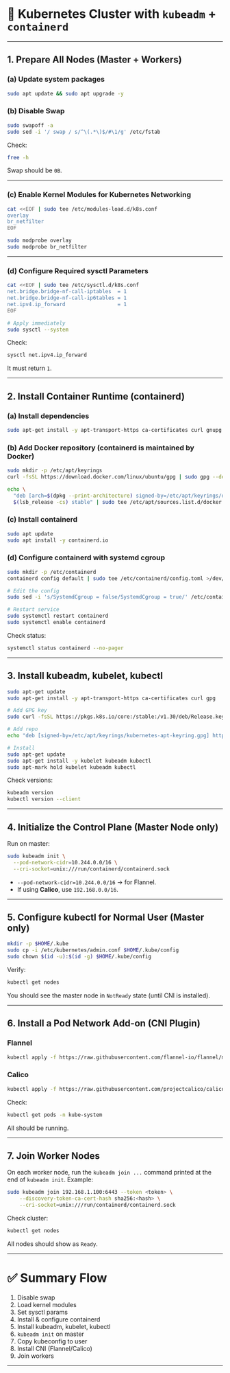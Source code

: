 
# 🚀 Kubernetes Cluster with `kubeadm` + `containerd`

---

## 1. **Prepare All Nodes (Master + Workers)**

### (a) Update system packages

```bash
sudo apt update && sudo apt upgrade -y
```

### (b) Disable Swap

```bash
sudo swapoff -a
sudo sed -i '/ swap / s/^\(.*\)$/#\1/g' /etc/fstab
```

Check:

```bash
free -h
```

Swap should be `0B`.

---

### (c) Enable Kernel Modules for Kubernetes Networking

```bash
cat <<EOF | sudo tee /etc/modules-load.d/k8s.conf
overlay
br_netfilter
EOF

sudo modprobe overlay
sudo modprobe br_netfilter
```

---

### (d) Configure Required sysctl Parameters

```bash
cat <<EOF | sudo tee /etc/sysctl.d/k8s.conf
net.bridge.bridge-nf-call-iptables  = 1
net.bridge.bridge-nf-call-ip6tables = 1
net.ipv4.ip_forward                 = 1
EOF

# Apply immediately
sudo sysctl --system
```

Check:

```bash
sysctl net.ipv4.ip_forward
```

It must return `1`.

---

## 2. **Install Container Runtime (containerd)**

### (a) Install dependencies

```bash
sudo apt-get install -y apt-transport-https ca-certificates curl gnupg lsb-release
```

### (b) Add Docker repository (containerd is maintained by Docker)

```bash
sudo mkdir -p /etc/apt/keyrings
curl -fsSL https://download.docker.com/linux/ubuntu/gpg | sudo gpg --dearmor -o /etc/apt/keyrings/docker.gpg

echo \
  "deb [arch=$(dpkg --print-architecture) signed-by=/etc/apt/keyrings/docker.gpg] https://download.docker.com/linux/ubuntu \
  $(lsb_release -cs) stable" | sudo tee /etc/apt/sources.list.d/docker.list > /dev/null
```

### (c) Install containerd

```bash
sudo apt update
sudo apt install -y containerd.io
```

### (d) Configure containerd with systemd cgroup

```bash
sudo mkdir -p /etc/containerd
containerd config default | sudo tee /etc/containerd/config.toml >/dev/null

# Edit the config
sudo sed -i 's/SystemdCgroup = false/SystemdCgroup = true/' /etc/containerd/config.toml

# Restart service
sudo systemctl restart containerd
sudo systemctl enable containerd
```

Check status:

```bash
systemctl status containerd --no-pager
```

---

## 3. **Install kubeadm, kubelet, kubectl**

```bash
sudo apt-get update
sudo apt-get install -y apt-transport-https ca-certificates curl gpg

# Add GPG key
sudo curl -fsSL https://pkgs.k8s.io/core:/stable:/v1.30/deb/Release.key | sudo gpg --dearmor -o /etc/apt/keyrings/kubernetes-apt-keyring.gpg

# Add repo
echo "deb [signed-by=/etc/apt/keyrings/kubernetes-apt-keyring.gpg] https://pkgs.k8s.io/core:/stable:/v1.30/deb/ /" | sudo tee /etc/apt/sources.list.d/kubernetes.list

# Install
sudo apt-get update
sudo apt-get install -y kubelet kubeadm kubectl
sudo apt-mark hold kubelet kubeadm kubectl
```

Check versions:

```bash
kubeadm version
kubectl version --client
```

---

## 4. **Initialize the Control Plane (Master Node only)**

Run on master:

```bash
sudo kubeadm init \
  --pod-network-cidr=10.244.0.0/16 \
  --cri-socket=unix:///run/containerd/containerd.sock
```

* `--pod-network-cidr=10.244.0.0/16` → for Flannel.
* If using **Calico**, use `192.168.0.0/16`.

---

## 5. **Configure kubectl for Normal User (Master only)**

```bash
mkdir -p $HOME/.kube
sudo cp -i /etc/kubernetes/admin.conf $HOME/.kube/config
sudo chown $(id -u):$(id -g) $HOME/.kube/config
```

Verify:

```bash
kubectl get nodes
```

You should see the master node in `NotReady` state (until CNI is installed).

---

## 6. **Install a Pod Network Add-on (CNI Plugin)**

### Flannel

```bash
kubectl apply -f https://raw.githubusercontent.com/flannel-io/flannel/master/Documentation/kube-flannel.yml
```

### Calico

```bash
kubectl apply -f https://raw.githubusercontent.com/projectcalico/calico/v3.27.3/manifests/calico.yaml
```

Check:

```bash
kubectl get pods -n kube-system
```

All should be running.

---

## 7. **Join Worker Nodes**

On each worker node, run the `kubeadm join ...` command printed at the end of `kubeadm init`.
Example:

```bash
sudo kubeadm join 192.168.1.100:6443 --token <token> \
    --discovery-token-ca-cert-hash sha256:<hash> \
    --cri-socket=unix:///run/containerd/containerd.sock
```

Check cluster:

```bash
kubectl get nodes
```

All nodes should show as `Ready`.

---

# ✅ Summary Flow

1. Disable swap
2. Load kernel modules
3. Set sysctl params
4. Install & configure containerd
5. Install kubeadm, kubelet, kubectl
6. `kubeadm init` on master
7. Copy kubeconfig to user
8. Install CNI (Flannel/Calico)
9. Join workers

---
